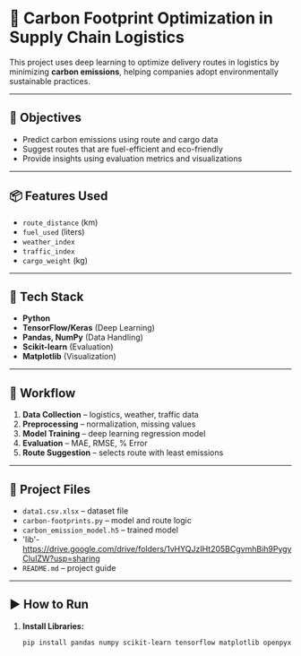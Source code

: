 # 🌱 Carbon Footprint Optimization in Supply Chain Logistics

This project uses deep learning to optimize delivery routes in logistics by minimizing **carbon emissions**, helping companies adopt environmentally sustainable practices.

---

## 🚀 Objectives

- Predict carbon emissions using route and cargo data
- Suggest routes that are fuel-efficient and eco-friendly
- Provide insights using evaluation metrics and visualizations

---

## 📦 Features Used

- `route_distance` (km)  
- `fuel_used` (liters)  
- `weather_index`  
- `traffic_index`  
- `cargo_weight` (kg)

---

## 🧠 Tech Stack

- **Python**  
- **TensorFlow/Keras** (Deep Learning)  
- **Pandas, NumPy** (Data Handling)  
- **Scikit-learn** (Evaluation)  
- **Matplotlib** (Visualization)

---

## 🔁 Workflow

1. **Data Collection** – logistics, weather, traffic data  
2. **Preprocessing** – normalization, missing values  
3. **Model Training** – deep learning regression model  
4. **Evaluation** – MAE, RMSE, % Error  
5. **Route Suggestion** – selects route with least emissions

---

## 📁 Project Files

- `data1.csv.xlsx` – dataset file  
- `carbon-footprints.py` – model and route logic  
- `carbon_emission_model.h5` – trained model
- 'lib'-https://drive.google.com/drive/folders/1vHYQJzIHt205BCgvmhBih9PygyCluIZW?usp=sharing
- `README.md` – project guide

---

## ▶️ How to Run

1. **Install Libraries:**
   ```bash
   pip install pandas numpy scikit-learn tensorflow matplotlib openpyxl
